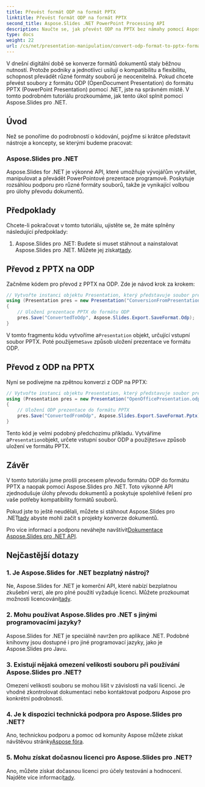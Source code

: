 ```yaml
---
title: Převést formát ODP na formát PPTX
linktitle: Převést formát ODP na formát PPTX
second_title: Aspose.Slides .NET PowerPoint Processing API
description: Naučte se, jak převést ODP na PPTX bez námahy pomocí Aspose.Slides pro .NET. Postupujte podle našeho podrobného průvodce pro bezproblémový převod formátu prezentace.
type: docs
weight: 22
url: /cs/net/presentation-manipulation/convert-odp-format-to-pptx-format/
---
```


V dnešní digitální době se konverze formátů dokumentů staly běžnou nutností. Protože podniky a jednotlivci usilují o kompatibilitu a flexibilitu, schopnost převádět různé formáty souborů je neocenitelná. Pokud chcete převést soubory z formátu ODP (OpenDocument Presentation) do formátu PPTX (PowerPoint Presentation) pomocí .NET, jste na správném místě. V tomto podrobném tutoriálu prozkoumáme, jak tento úkol splnit pomocí Aspose.Slides pro .NET.

## Úvod

Než se ponoříme do podrobností o kódování, pojďme si krátce představit nástroje a koncepty, se kterými budeme pracovat:

### Aspose.Slides pro .NET

Aspose.Slides for .NET je výkonné API, které umožňuje vývojářům vytvářet, manipulovat a převádět PowerPointové prezentace programově. Poskytuje rozsáhlou podporu pro různé formáty souborů, takže je vynikající volbou pro úlohy převodu dokumentů.

## Předpoklady

Chcete-li pokračovat v tomto tutoriálu, ujistěte se, že máte splněny následující předpoklady:

1.  Aspose.Slides pro .NET: Budete si muset stáhnout a nainstalovat Aspose.Slides pro .NET. Můžete jej získat[tady](https://releases.aspose.com/slides/net/).

## Převod z PPTX na ODP

Začněme kódem pro převod z PPTX na ODP. Zde je návod krok za krokem:

```csharp
// Vytvořte instanci objektu Presentation, který představuje soubor prezentace
using (Presentation pres = new Presentation("ConversionFromPresentation.pptx"))
{
    // Uložení prezentace PPTX do formátu ODP
    pres.Save("ConvertedToOdp", Aspose.Slides.Export.SaveFormat.Odp);
}
```

 V tomto fragmentu kódu vytvoříme a`Presentation` objekt, určující vstupní soubor PPTX. Poté použijeme`Save` způsob uložení prezentace ve formátu ODP.

## Převod z ODP na PPTX

Nyní se podívejme na zpětnou konverzi z ODP na PPTX:

```csharp
// Vytvořte instanci objektu Presentation, který představuje soubor prezentace
using (Presentation pres = new Presentation("OpenOfficePresentation.odp"))
{
    // Uložení ODP prezentace do formátu PPTX
    pres.Save("ConvertedFromOdp", Aspose.Slides.Export.SaveFormat.Pptx);
}
```

 Tento kód je velmi podobný předchozímu příkladu. Vytváříme a`Presentation`objekt, určete vstupní soubor ODP a použijte`Save` způsob uložení ve formátu PPTX.

## Závěr

V tomto tutoriálu jsme prošli procesem převodu formátu ODP do formátu PPTX a naopak pomocí Aspose.Slides pro .NET. Toto výkonné API zjednodušuje úlohy převodu dokumentů a poskytuje spolehlivé řešení pro vaše potřeby kompatibility formátů souborů.

 Pokud jste to ještě neudělali, můžete si stáhnout Aspose.Slides pro .NET[tady](https://releases.aspose.com/slides/net/) abyste mohli začít s projekty konverze dokumentů.

 Pro více informací a podporu neváhejte navštívit[Dokumentace Aspose.Slides pro .NET API](https://reference.aspose.com/slides/net/).

## Nejčastější dotazy

### 1. Je Aspose.Slides for .NET bezplatný nástroj?

 Ne, Aspose.Slides for .NET je komerční API, které nabízí bezplatnou zkušební verzi, ale pro plné použití vyžaduje licenci. Můžete prozkoumat možnosti licencování[tady](https://purchase.aspose.com/buy).

### 2. Mohu používat Aspose.Slides pro .NET s jinými programovacími jazyky?

Aspose.Slides for .NET je speciálně navržen pro aplikace .NET. Podobné knihovny jsou dostupné i pro jiné programovací jazyky, jako je Aspose.Slides pro Javu.

### 3. Existují nějaká omezení velikosti souboru při používání Aspose.Slides pro .NET?

Omezení velikosti souboru se mohou lišit v závislosti na vaší licenci. Je vhodné zkontrolovat dokumentaci nebo kontaktovat podporu Aspose pro konkrétní podrobnosti.

### 4. Je k dispozici technická podpora pro Aspose.Slides pro .NET?

 Ano, technickou podporu a pomoc od komunity Aspose můžete získat návštěvou stránky[Aspose fóra](https://forum.aspose.com/).

### 5. Mohu získat dočasnou licenci pro Aspose.Slides pro .NET?

 Ano, můžete získat dočasnou licenci pro účely testování a hodnocení. Najděte více informací[tady](https://purchase.aspose.com/temporary-license/).